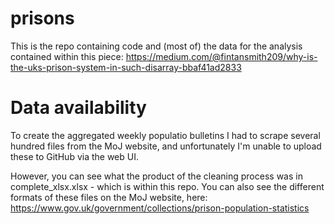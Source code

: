 # prisons

This is the repo containing code and (most of) the data for the analysis contained within this piece: https://medium.com/@fintansmith209/why-is-the-uks-prison-system-in-such-disarray-bbaf41ad2833

# Data availability

To create the aggregated weekly populatio bulletins I had to scrape several hundred files from the MoJ website, and unfortunately I'm unable to upload these to GitHub via the web UI.

However, you can see what the product of the cleaning process was in complete_xlsx.xlsx - which is within this repo. You can also see the different formats of these files on the MoJ website, here: https://www.gov.uk/government/collections/prison-population-statistics

